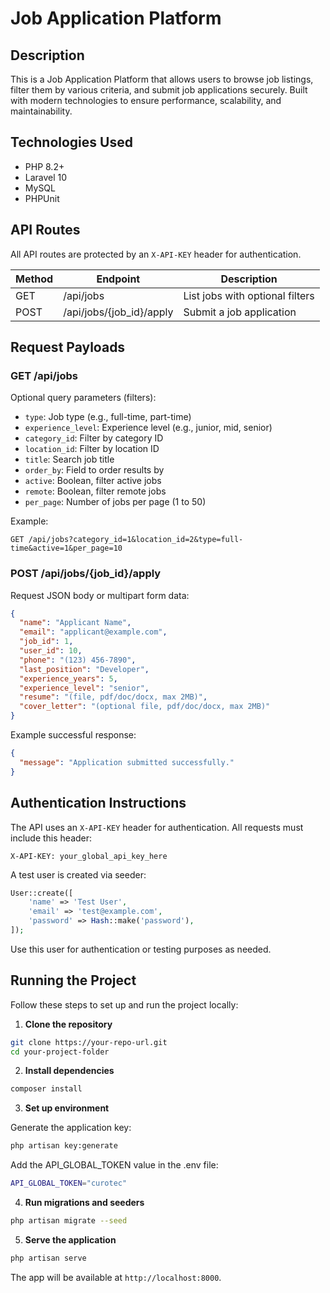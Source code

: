 # Job Application Platform

## Description

This is a Job Application Platform that allows users to browse job listings, filter them by various criteria, and submit job applications securely. Built with modern technologies to ensure performance, scalability, and maintainability.

## Technologies Used

- PHP 8.2+
- Laravel 10
- MySQL
- PHPUnit

## API Routes

All API routes are protected by an `X-API-KEY` header for authentication.

| Method | Endpoint               | Description                   |
|--------|------------------------|-------------------------------|
| GET    | /api/jobs              | List jobs with optional filters |
| POST   | /api/jobs/{job_id}/apply | Submit a job application       |

## Request Payloads

### GET /api/jobs

Optional query parameters (filters):

- `type`: Job type (e.g., full-time, part-time)
- `experience_level`: Experience level (e.g., junior, mid, senior)
- `category_id`: Filter by category ID
- `location_id`: Filter by location ID
- `title`: Search job title
- `order_by`: Field to order results by
- `active`: Boolean, filter active jobs
- `remote`: Boolean, filter remote jobs
- `per_page`: Number of jobs per page (1 to 50)

Example:

```
GET /api/jobs?category_id=1&location_id=2&type=full-time&active=1&per_page=10
```

### POST /api/jobs/{job_id}/apply

Request JSON body or multipart form data:

```json
{
  "name": "Applicant Name",
  "email": "applicant@example.com",
  "job_id": 1,
  "user_id": 10,
  "phone": "(123) 456-7890",
  "last_position": "Developer",
  "experience_years": 5,
  "experience_level": "senior",
  "resume": "(file, pdf/doc/docx, max 2MB)",
  "cover_letter": "(optional file, pdf/doc/docx, max 2MB)"
}
```

Example successful response:

```json
{
  "message": "Application submitted successfully."
}
```

## Authentication Instructions

The API uses an `X-API-KEY` header for authentication. All requests must include this header:

```
X-API-KEY: your_global_api_key_here
```

A test user is created via seeder:

```php
User::create([
    'name' => 'Test User',
    'email' => 'test@example.com',
    'password' => Hash::make('password'),
]);
```

Use this user for authentication or testing purposes as needed.

## Running the Project

Follow these steps to set up and run the project locally:

1. **Clone the repository**

```bash
git clone https://your-repo-url.git
cd your-project-folder
```

2. **Install dependencies**

```bash
composer install
```

3. **Set up environment**

Generate the application key:

```bash
php artisan key:generate
```

Add the API_GLOBAL_TOKEN value in the .env file:

```bash
API_GLOBAL_TOKEN="curotec"
```

4. **Run migrations and seeders**

```bash
php artisan migrate --seed
```

5. **Serve the application**

```bash
php artisan serve
```

The app will be available at `http://localhost:8000`.
